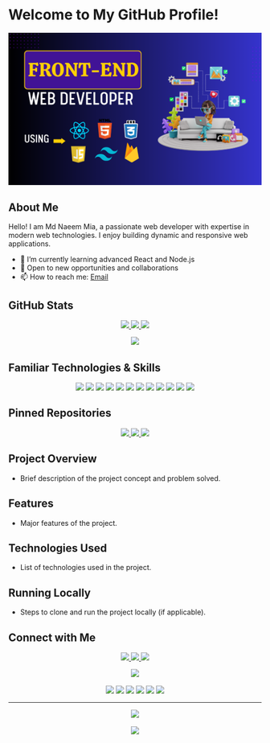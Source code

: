 # Welcome to My GitHub Profile!

![Banner Image](https://github.com/Naeemmia4/MdNaeemMia/blob/main/banner1.png)

## About Me

Hello! I am Md Naeem Mia, a passionate web developer with expertise in modern web technologies. I enjoy building dynamic and responsive web applications.

- 🌱 I’m currently learning advanced React and Node.js
- 💼 Open to new opportunities and collaborations
- 📫 How to reach me: [Email](mailto:naeemmia4@gmail.com)

## GitHub Stats

<p align="center">
  <a href="https://github.com/Naeemmia4">
    <img src="https://badges.pufler.dev/commits/year/Naeemmia4?style=flat-square&color=black&logo=github">
  </a>
  <a href="https://github.com/Naeemmia4">
    <img src="https://badges.pufler.dev/commits/monthly/Naeemmia4?style=flat-square&color=black&logo=github">
  </a>
  <a href="https://github.com/Naeemmia4">
    <img src="https://badges.pufler.dev/commits/weekly/Naeemmia4?style=flat-square&color=black&logo=github">
  </a>
</p>

<p align="center">
  <img src="https://github-readme-stats.vercel.app/api/top-langs/?username=Naeemmia4&layout=compact&theme=radical">
</p>

## Familiar Technologies & Skills

<p align="center">
  <img src="https://img.shields.io/badge/-HTML5-E34F26?style=flat-square&logo=html5&logoColor=white">
  <img src="https://img.shields.io/badge/-CSS3-1572B6?style=flat-square&logo=css3">
  <img src="https://img.shields.io/badge/-JavaScript-F7DF1E?style=flat-square&logo=javascript">
  <img src="https://img.shields.io/badge/-React-61DAFB?style=flat-square&logo=react">
  <img src="https://img.shields.io/badge/-Node.js-339933?style=flat-square&logo=node.js">
  <img src="https://img.shields.io/badge/-Express.js-000000?style=flat-square&logo=express">
  <img src="https://img.shields.io/badge/-MongoDB-47A248?style=flat-square&logo=mongodb">
  <img src="https://img.shields.io/badge/-Firebase-FFCA28?style=flat-square&logo=firebase">
  <img src="https://img.shields.io/badge/-Auth-4479A1?style=flat-square&logo=auth0">
  <img src="https://img.shields.io/badge/-Tailwind%20CSS-38B2AC?style=flat-square&logo=tailwind-css">
  <img src="https://img.shields.io/badge/-DaisyUI-38B2AC?style=flat-square&logo=daisyui">
  <img src="https://img.shields.io/badge/-Material--UI-0081CB?style=flat-square&logo=mui">
</p>

## Pinned Repositories

<p align="center">
  <a href="https://github.com/Naeemmia4/project1">
    <img src="https://github-readme-stats.vercel.app/api/pin/?username=Naeemmia4&repo=project1">
  </a>
  <a href="https://github.com/Naeemmia4/project2">
    <img src="https://github-readme-stats.vercel.app/api/pin/?username=Naeemmia4&repo=project2">
  </a>
  <a href="https://github.com/Naeemmia4/project3">
    <img src="https://github-readme-stats.vercel.app/api/pin/?username=Naeemmia4&repo=project3">
  </a>
</p>

## Project Overview

- Brief description of the project concept and problem solved.

## Features

- Major features of the project.

## Technologies Used

- List of technologies used in the project.

## Running Locally

- Steps to clone and run the project locally (if applicable).

## Connect with Me

<p align="center">
  <a href="https://twitter.com/your_twitter_handle">
    <img src="https://img.shields.io/badge/twitter-%231DA1F2.svg?&style=for-the-badge&logo=twitter&logoColor=white" height=25>
  </a>
  <a href="https://www.linkedin.com/in/your_linkedin_profile">
    <img src="https://img.shields.io/badge/linkedin-%230077B5.svg?&style=for-the-badge&logo=linkedin&logoColor=white" height=25>
  </a>
  <a href="https://www.instagram.com/your_instagram_profile">
    <img src="https://img.shields.io/badge/instagram-%23E4405F.svg?&style=for-the-badge&logo=instagram&logoColor=white" height=25>
  </a>
</p>

<p align="center">
  <a href="https://github.com/Naeemmia4">
    <img src="https://img.shields.io/github/followers/Naeemmia4?style=social">
  </a>
</p>

<p align="center">
  <img src="https://img.shields.io/badge/Robotics-brown">
  <img src="https://img.shields.io/badge/Machine Learning-green">
  <img src="https://img.shields.io/badge/Deep Learning-red">
  <img src="https://img.shields.io/badge/Computer Vision-magenta">
  <img src="https://img.shields.io/badge/Natural Language Processing-yellow">
  <img src="https://img.shields.io/badge/Reinforcement Learning-blue">
</p>

<hr>

<p align="center">
  <img src="https://github-readme-stats.vercel.app/api?username=Naeemmia4&show_icons=true&theme=radical">
</p>

<p align="center">
  <img src="https://github-readme-stats.vercel.app/api/top-langs/?username=Naeemmia4&layout=compact&theme=radical">
</p>
